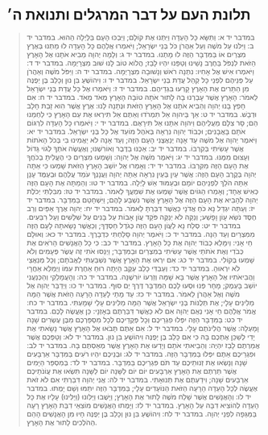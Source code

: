 # תלונת העם על דבר המרגלים ותנואת ה׳

> במדבר יד א: וַתִּשָּׂא כָּל הָעֵדָה וַיִּתְּנוּ אֶת קוֹלָם; וַיִּבְכּוּ הָעָם בַּלַּיְלָה הַהוּא.
> במדבר יד ב: וַיִּלֹּנוּ עַל מֹשֶׁה וְעַל אַהֲרֹן כֹּל בְּנֵי יִשְׂרָאֵל; וַיֹּאמְרוּ אֲלֵהֶם כָּל הָעֵדָה לוּ מַתְנוּ בְּאֶרֶץ מִצְרַיִם אוֹ בַּמִּדְבָּר הַזֶּה לוּ מָתְנוּ.
> במדבר יד ג: וְלָמָה יְהוָה מֵבִיא אֹתָנוּ אֶל הָאָרֶץ הַזֹּאת לִנְפֹּל בַּחֶרֶב נָשֵׁינוּ וְטַפֵּנוּ יִהְיוּ לָבַז; הֲלוֹא טוֹב לָנוּ שׁוּב מִצְרָיְמָה.
> במדבר יד ד: וַיֹּאמְרוּ אִישׁ אֶל אָחִיו:  נִתְּנָה רֹאשׁ וְנָשׁוּבָה מִצְרָיְמָה.
> במדבר יד ה: וַיִּפֹּל מֹשֶׁה וְאַהֲרֹן עַל פְּנֵיהֶם לִפְנֵי כָּל קְהַל עֲדַת בְּנֵי יִשְׂרָאֵל.
> במדבר יד ו: וִיהוֹשֻׁעַ בִּן נוּן וְכָלֵב בֶּן יְפֻנֶּה מִן הַתָּרִים אֶת הָאָרֶץ קָרְעוּ בִּגְדֵיהֶם.
> במדבר יד ז: וַיֹּאמְרוּ אֶל כָּל עֲדַת בְּנֵי יִשְׂרָאֵל לֵאמֹר:  הָאָרֶץ אֲשֶׁר עָבַרְנוּ בָהּ לָתוּר אֹתָהּ טוֹבָה הָאָרֶץ מְאֹד מְאֹד.
> במדבר יד ח: אִם חָפֵץ בָּנוּ יְהוָה וְהֵבִיא אֹתָנוּ אֶל הָאָרֶץ הַזֹּאת וּנְתָנָהּ לָנוּ:  אֶרֶץ אֲשֶׁר הִוא זָבַת חָלָב וּדְבָשׁ.
> במדבר יד ט: אַךְ בַּיהוָה אַל תִּמְרֹדוּ וְאַתֶּם אַל תִּירְאוּ אֶת עַם הָאָרֶץ כִּי לַחְמֵנוּ הֵם; סָר צִלָּם מֵעֲלֵיהֶם וַיהוָה אִתָּנוּ אַל תִּירָאֻם.
> במדבר יד י: וַיֹּאמְרוּ כָּל הָעֵדָה לִרְגּוֹם אֹתָם בָּאֲבָנִים; וּכְבוֹד יְהוָה נִרְאָה בְּאֹהֶל מוֹעֵד אֶל כָּל בְּנֵי יִשְׂרָאֵל.
> במדבר יד יא: וַיֹּאמֶר יְהוָה אֶל מֹשֶׁה עַד אָנָה יְנַאֲצֻנִי הָעָם הַזֶּה; וְעַד אָנָה לֹא יַאֲמִינוּ בִי בְּכֹל הָאֹתוֹת אֲשֶׁר עָשִׂיתִי בְּקִרְבּוֹ.
> במדבר יד יב: אַכֶּנּוּ בַדֶּבֶר וְאוֹרִשֶׁנּוּ; וְאֶעֱשֶׂה אֹתְךָ לְגוֹי גָּדוֹל וְעָצוּם מִמֶּנּוּ.
> במדבר יד יג: וַיֹּאמֶר מֹשֶׁה אֶל יְהוָה:  וְשָׁמְעוּ מִצְרַיִם כִּי הֶעֱלִיתָ בְכֹחֲךָ אֶת הָעָם הַזֶּה מִקִּרְבּוֹ.
> במדבר יד יד: וְאָמְרוּ אֶל יוֹשֵׁב הָאָרֶץ הַזֹּאת שָׁמְעוּ כִּי אַתָּה יְהוָה בְּקֶרֶב הָעָם הַזֶּה:  אֲשֶׁר עַיִן בְּעַיִן נִרְאָה אַתָּה יְהוָה וַעֲנָנְךָ עֹמֵד עֲלֵהֶם וּבְעַמֻּד עָנָן אַתָּה הֹלֵךְ לִפְנֵיהֶם יוֹמָם וּבְעַמּוּד אֵשׁ לָיְלָה.
> במדבר יד טו: וְהֵמַתָּה אֶת הָעָם הַזֶּה כְּאִישׁ אֶחָד; וְאָמְרוּ הַגּוֹיִם אֲשֶׁר שָׁמְעוּ אֶת שִׁמְעֲךָ לֵאמֹר.
> במדבר יד טז: מִבִּלְתִּי יְכֹלֶת יְהוָה לְהָבִיא אֶת הָעָם הַזֶּה אֶל הָאָרֶץ אֲשֶׁר נִשְׁבַּע לָהֶם; וַיִּשְׁחָטֵם בַּמִּדְבָּר.
> במדבר יד יז: וְעַתָּה יִגְדַּל נָא כֹּחַ אֲדֹנָי כַּאֲשֶׁר דִּבַּרְתָּ לֵאמֹר.
> במדבר יד יח: יְהוָה אֶרֶךְ אַפַּיִם וְרַב חֶסֶד נֹשֵׂא עָוֹן וָפָשַׁע; וְנַקֵּה לֹא יְנַקֶּה פֹּקֵד עֲוֹן אָבוֹת עַל בָּנִים עַל שִׁלֵּשִׁים וְעַל רִבֵּעִים.
> במדבר יד יט: סְלַח נָא לַעֲוֹן הָעָם הַזֶּה כְּגֹדֶל חַסְדֶּךָ; וְכַאֲשֶׁר נָשָׂאתָה לָעָם הַזֶּה מִמִּצְרַיִם וְעַד הֵנָּה.
> במדבר יד כ: וַיֹּאמֶר יְהוָה סָלַחְתִּי כִּדְבָרֶךָ.
> במדבר יד כא: וְאוּלָם חַי אָנִי:  וְיִמָּלֵא כְבוֹד יְהוָה אֶת כָּל הָאָרֶץ.
> במדבר יד כב: כִּי כָל הָאֲנָשִׁים הָרֹאִים אֶת כְּבֹדִי וְאֶת אֹתֹתַי אֲשֶׁר עָשִׂיתִי בְמִצְרַיִם וּבַמִּדְבָּר; וַיְנַסּוּ אֹתִי זֶה עֶשֶׂר פְּעָמִים וְלֹא שָׁמְעוּ בְּקוֹלִי.
> במדבר יד כג: אִם יִרְאוּ אֶת הָאָרֶץ אֲשֶׁר נִשְׁבַּעְתִּי לַאֲבֹתָם; וְכָל מְנַאֲצַי לֹא יִרְאוּהָ.
> במדבר יד כד: וְעַבְדִּי כָלֵב עֵקֶב הָיְתָה רוּחַ אַחֶרֶת עִמּוֹ וַיְמַלֵּא אַחֲרָי וַהֲבִיאֹתִיו אֶל הָאָרֶץ אֲשֶׁר בָּא שָׁמָּה וְזַרְעוֹ יוֹרִשֶׁנָּה.
> במדבר יד כה: וְהָעֲמָלֵקִי וְהַכְּנַעֲנִי יוֹשֵׁב בָּעֵמֶק; מָחָר פְּנוּ וּסְעוּ לָכֶם הַמִּדְבָּר דֶּרֶךְ יַם סוּף.
> במדבר יד כו: וַיְדַבֵּר יְהוָה אֶל מֹשֶׁה וְאֶל אַהֲרֹן לֵאמֹר.
> במדבר יד כז: עַד מָתַי לָעֵדָה הָרָעָה הַזֹּאת אֲשֶׁר הֵמָּה מַלִּינִים עָלָי; אֶת תְּלֻנּוֹת בְּנֵי יִשְׂרָאֵל אֲשֶׁר הֵמָּה מַלִּינִים עָלַי שָׁמָעְתִּי.
> במדבר יד כח: אֱמֹר אֲלֵהֶם חַי אָנִי נְאֻם יְהוָה אִם לֹא כַּאֲשֶׁר דִּבַּרְתֶּם בְּאָזְנָי:  כֵּן אֶעֱשֶׂה לָכֶם.
> במדבר יד כט: בַּמִּדְבָּר הַזֶּה יִפְּלוּ פִגְרֵיכֶם וְכָל פְּקֻדֵיכֶם לְכָל מִסְפַּרְכֶם מִבֶּן עֶשְׂרִים שָׁנָה וָמָעְלָה:  אֲשֶׁר הֲלִינֹתֶם עָלָי.
> במדבר יד ל: אִם אַתֶּם תָּבֹאוּ אֶל הָאָרֶץ אֲשֶׁר נָשָׂאתִי אֶת יָדִי לְשַׁכֵּן אֶתְכֶם בָּהּ כִּי אִם כָּלֵב בֶּן יְפֻנֶּה וִיהוֹשֻׁעַ בִּן נוּן.
> במדבר יד לא: וְטַפְּכֶם אֲשֶׁר אֲמַרְתֶּם לָבַז יִהְיֶה:  וְהֵבֵיאתִי אֹתָם וְיָדְעוּ אֶת הָאָרֶץ אֲשֶׁר מְאַסְתֶּם בָּהּ.
> במדבר יד לב: וּפִגְרֵיכֶם אַתֶּם יִפְּלוּ בַּמִּדְבָּר הַזֶּה.
> במדבר יד לג: וּבְנֵיכֶם יִהְיוּ רֹעִים בַּמִּדְבָּר אַרְבָּעִים שָׁנָה וְנָשְׂאוּ אֶת זְנוּתֵיכֶם עַד תֹּם פִּגְרֵיכֶם בַּמִּדְבָּר.
> במדבר יד לד: בְּמִסְפַּר הַיָּמִים אֲשֶׁר תַּרְתֶּם אֶת הָאָרֶץ אַרְבָּעִים יוֹם יוֹם לַשָּׁנָה יוֹם לַשָּׁנָה תִּשְׂאוּ אֶת עֲוֹנֹתֵיכֶם אַרְבָּעִים שָׁנָה; וִידַעְתֶּם אֶת תְּנוּאָתִי.
> במדבר יד לה: אֲנִי יְהוָה דִּבַּרְתִּי אִם לֹא זֹאת אֶעֱשֶׂה לְכָל הָעֵדָה הָרָעָה הַזֹּאת הַנּוֹעָדִים עָלָי; בַּמִּדְבָּר הַזֶּה יִתַּמּוּ וְשָׁם יָמֻתוּ.
> במדבר יד לו: וְהָאֲנָשִׁים אֲשֶׁר שָׁלַח מֹשֶׁה לָתוּר אֶת הָאָרֶץ; וַיָּשֻׁבוּ וַיַּלִּונוּ (וַיַּלִּינוּ) עָלָיו אֶת כָּל הָעֵדָה לְהוֹצִיא דִבָּה עַל הָאָרֶץ.
> במדבר יד לז: וַיָּמֻתוּ הָאֲנָשִׁים מוֹצִאֵי דִבַּת הָאָרֶץ רָעָה בַּמַּגֵּפָה לִפְנֵי יְהוָה.
> במדבר יד לח: וִיהוֹשֻׁעַ בִּן נוּן וְכָלֵב בֶּן יְפֻנֶּה חָיוּ מִן הָאֲנָשִׁים הָהֵם הַהֹלְכִים לָתוּר אֶת הָאָרֶץ. 
 

